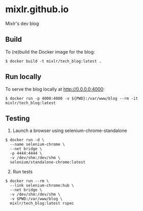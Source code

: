 # mixlr.github.io
Mixlr's dev blog


## Build

To (re)build the Docker image for the blog:

`$ docker build -t mixlr/tech_blog:latest .`

## Run locally

To serve the blog locally at http://0.0.0.0:4000:

`$ docker run -p 4000:4000 -v ${PWD}:/var/www/blog --rm -it mixlr/tech_blog:latest`

## Testing

1) Launch a browser using selenium-chrome-standalone

```
$ docker run -d \
  --name selenium-chrome \
  --net bridge \
  -p 4444:4444 \
  -v /dev/shm:/dev/shm \
  selenium/standalone-chrome:latest
```

2) Run tests

```
$ docker run --rm \
  --link selenium-chrome:hub \
  --net bridge \
  -v /dev/shm:/dev/shm \
  -v $PWD:/var/www/blog \
  mixlr/tech_blog:latest rspec
```
